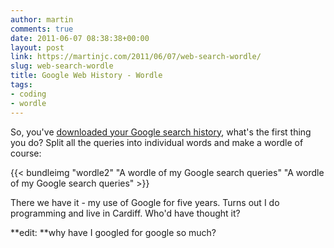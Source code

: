 ```yaml
---
author: martin
comments: true
date: 2011-06-07 08:38:38+00:00
layout: post
link: https://martinjc.com/2011/06/07/web-search-wordle/
slug: web-search-wordle
title: Google Web History - Wordle
tags:
- coding
- wordle
---
```


So, you've [downloaded your Google search history](http://users.cs.cf.ac.uk/M.J.Chorley/2011/06/05/google-web-history/), what's the first thing you do? Split all the queries into individual words and make a wordle of course:

{{< bundleimg "wordle2" "A wordle of my Google search queries" "A wordle of my Google search queries" >}}

There we have it - my use of Google for five years. Turns out I do programming and live in Cardiff. Who'd have thought it?

**edit: **why have I googled for google so much?
